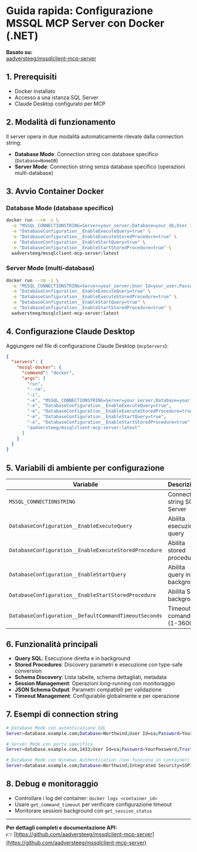 # Guida rapida: Configurazione MSSQL MCP Server con Docker (.NET)

**Basato su:**  
[aadversteeg/mssqlclient-mcp-server](https://github.com/aadversteeg/mssqlclient-mcp-server)

## 1. Prerequisiti

- Docker installato
- Accesso a una istanza SQL Server
- Claude Desktop configurato per MCP

## 2. Modalità di funzionamento

Il server opera in due modalità automaticamente rilevate dalla connection string:

- **Database Mode**: Connection string con database specifico (`Database=NomeDB`)
- **Server Mode**: Connection string senza database specifico (operazioni multi-database)

## 3. Avvio Container Docker

### Database Mode (database specifico)
```bash
docker run --rm -i \
  -e "MSSQL_CONNECTIONSTRING=Server=your_server;Database=your_db;User Id=your_user;Password=your_password;TrustServerCertificate=True;" \
  -e "DatabaseConfiguration__EnableExecuteQuery=true" \
  -e "DatabaseConfiguration__EnableExecuteStoredProcedure=true" \
  -e "DatabaseConfiguration__EnableStartQuery=true" \
  -e "DatabaseConfiguration__EnableStartStoredProcedure=true" \
  aadversteeg/mssqlclient-mcp-server:latest
```

### Server Mode (multi-database)
```bash
docker run --rm -i \
  -e "MSSQL_CONNECTIONSTRING=Server=your_server;User Id=your_user;Password=your_password;TrustServerCertificate=True;" \
  -e "DatabaseConfiguration__EnableExecuteQuery=true" \
  -e "DatabaseConfiguration__EnableExecuteStoredProcedure=true" \
  -e "DatabaseConfiguration__EnableStartQuery=true" \
  -e "DatabaseConfiguration__EnableStartStoredProcedure=true" \
  aadversteeg/mssqlclient-mcp-server:latest
```

## 4. Configurazione Claude Desktop

Aggiungere nel file di configurazione Claude Desktop (`mcpServers`):

```json
{
  "servers": {
    "mssql-docker": {
      "command": "docker",
      "args": [
        "run",
        "--rm",
        "-i",
        "-e", "MSSQL_CONNECTIONSTRING=Server=your_server;Database=your_db;User Id=your_user;Password=your_password;TrustServerCertificate=True;",
        "-e", "DatabaseConfiguration__EnableExecuteQuery=true",
        "-e", "DatabaseConfiguration__EnableExecuteStoredProcedure=true",
        "-e", "DatabaseConfiguration__EnableStartQuery=true",
        "-e", "DatabaseConfiguration__EnableStartStoredProcedure=true",
        "aadversteeg/mssqlclient-mcp-server:latest"
      ]
    }
  }
}
```

## 5. Variabili di ambiente per configurazione

| Variabile | Descrizione | Default |
|-----------|-------------|---------|
| `MSSQL_CONNECTIONSTRING` | Connection string SQL Server | **Richiesta** |
| `DatabaseConfiguration__EnableExecuteQuery` | Abilita esecuzione query | `false` |
| `DatabaseConfiguration__EnableExecuteStoredProcedure` | Abilita stored procedures | `false` |
| `DatabaseConfiguration__EnableStartQuery` | Abilita query in background | `false` |
| `DatabaseConfiguration__EnableStartStoredProcedure` | Abilita SP in background | `false` |
| `DatabaseConfiguration__DefaultCommandTimeoutSeconds` | Timeout comandi (1-3600s) | `30` |

## 6. Funzionalità principali

- **Query SQL**: Esecuzione diretta e in background
- **Stored Procedures**: Discovery parametri e esecuzione con type-safe conversion
- **Schema Discovery**: Lista tabelle, schema dettagliati, metadata
- **Session Management**: Operazioni long-running con monitoraggio
- **JSON Schema Output**: Parametri compatibili per validazione
- **Timeout Management**: Configurabile globalmente e per operazione

## 7. Esempi di connection string

```bash
# Database Mode con autenticazione SQL
Server=database.example.com;Database=Northwind;User Id=sa;Password=YourPassword;TrustServerCertificate=True;

# Server Mode con porta specifica
Server=database.example.com,1433;User Id=sa;Password=YourPassword;TrustServerCertificate=True;

# Database Mode con Windows Authentication (non funziona in container)
Server=database.example.com;Database=Northwind;Integrated Security=SSPI;TrustServerCertificate=True;
```

## 8. Debug e monitoraggio

- Controllare i log del container: `docker logs <container_id>`
- Usare `get_command_timeout` per verificare configurazione timeout
- Monitorare sessioni background con `get_session_status`

***

**Per dettagli completi e documentazione API:**  
👉 [https://github.com/aadversteeg/mssqlclient-mcp-server](https://github.com/aadversteeg/mssqlclient-mcp-server)
